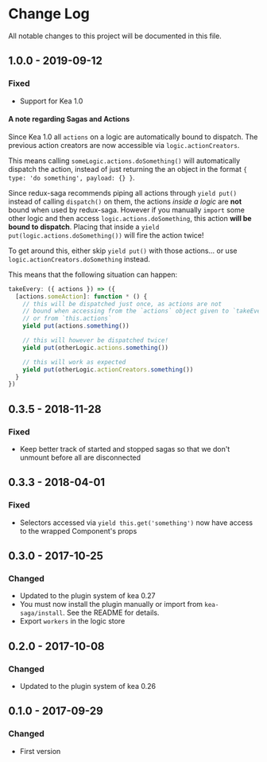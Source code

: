 # Change Log
All notable changes to this project will be documented in this file.

## 1.0.0 - 2019-09-12
### Fixed
- Support for Kea 1.0

#### A note regarding Sagas and Actions

Since Kea 1.0 all `actions` on a logic are automatically bound to dispatch. The previous action creators are now accessible via `logic.actionCreators`. 

This means calling `someLogic.actions.doSomething()` will automatically dispatch the action, instead of just returning the an object in the format `{ type: 'do something', payload: {} }`.

Since redux-saga recommends piping all actions through `yield put()` instead of calling `dispatch()` on them, the actions *inside a logic* are **not** bound when used by redux-saga. However if you manually `import` some other logic and then access `logic.actions.doSomething`, this action **will be bound to dispatch**. Placing that inside a `yield put(logic.actions.doSomething())` will fire the action twice!

To get around this, either skip `yield put()` with those actions... or use `logic.actionCreators.doSomething` instead.

This means that the following situation can happen:

```js
takeEvery: ({ actions }) => ({
  [actions.someAction]: function * () {
    // this will be dispatched just once, as actions are not 
    // bound when accessing from the `actions` object given to `takeEvery`
    // or from `this.actions`
    yield put(actions.something()) 

    // this will however be dispatched twice! 
    yield put(otherLogic.actions.something()) 

    // this will work as expected
    yield put(otherLogic.actionCreators.something()) 
  }
})
```


## 0.3.5 - 2018-11-28
### Fixed
- Keep better track of started and stopped sagas so that we don't unmount before all are disconnected

## 0.3.3 - 2018-04-01
### Fixed
- Selectors accessed via `yield this.get('something')` now have access to the wrapped Component's props

## 0.3.0 - 2017-10-25
### Changed
- Updated to the plugin system of kea 0.27
- You must now install the plugin manually or import from `kea-saga/install`. See the README for details.
- Export `workers` in the logic store

## 0.2.0 - 2017-10-08
### Changed
- Updated to the plugin system of kea 0.26

## 0.1.0 - 2017-09-29
### Changed
- First version
